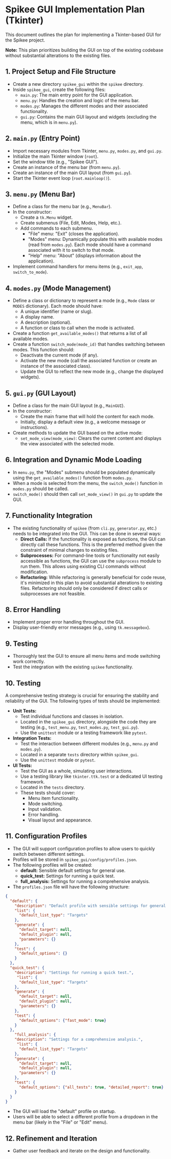 # Spikee GUI Implementation Plan (Tkinter)

This document outlines the plan for implementing a Tkinter-based GUI for the Spikee project.

**Note:** This plan prioritizes building the GUI on top of the existing codebase without substantial alterations to the existing files.

## 1. Project Setup and File Structure

- Create a new directory `spikee_gui` within the `spikee` directory.
- Inside `spikee_gui`, create the following files:
    - `main.py`: The main entry point for the GUI application.
    - `menu.py`: Handles the creation and logic of the menu bar.
    - `modes.py`: Manages the different modes and their associated functionality.
    - `gui.py`: Contains the main GUI layout and widgets (excluding the menu, which is in `menu.py`).

## 2. `main.py` (Entry Point)

- Import necessary modules from Tkinter, `menu.py`, `modes.py`, and `gui.py`.
- Initialize the main Tkinter window (`root`).
- Set the window title (e.g., "Spikee GUI").
- Create an instance of the menu bar (from `menu.py`).
- Create an instance of the main GUI layout (from `gui.py`).
- Start the Tkinter event loop (`root.mainloop()`).

## 3. `menu.py` (Menu Bar)

- Define a class for the menu bar (e.g., `MenuBar`).
- In the constructor:
    - Create a `tk.Menu` widget.
    - Create submenus (File, Edit, Modes, Help, etc.).
    - Add commands to each submenu.
        - "File" menu: "Exit" (closes the application).
        - "Modes" menu: Dynamically populate this with available modes (read from `modes.py`). Each mode should have a command associated with it to switch to that mode.
        - "Help" menu: "About" (displays information about the application).
- Implement command handlers for menu items (e.g., `exit_app`, `switch_to_mode`).

## 4. `modes.py` (Mode Management)

- Define a class or dictionary to represent a mode (e.g., `Mode` class or `MODES` dictionary). Each mode should have:
    - A unique identifier (name or slug).
    - A display name.
    - A description (optional).
    - A function or class to call when the mode is activated.
- Create a function `get_available_modes()` that returns a list of all available modes.
- Create a function `switch_mode(mode_id)` that handles switching between modes. This function should:
    - Deactivate the current mode (if any).
    - Activate the new mode (call the associated function or create an instance of the associated class).
    - Update the GUI to reflect the new mode (e.g., change the displayed widgets).

## 5. `gui.py` (GUI Layout)

- Define a class for the main GUI layout (e.g., `MainGUI`).
- In the constructor:
    - Create the main frame that will hold the content for each mode.
    - Initially, display a default view (e.g., a welcome message or instructions).
- Create methods to update the GUI based on the active mode:
    - `set_mode_view(mode_view)`: Clears the current content and displays the view associated with the selected mode.

## 6. Integration and Dynamic Mode Loading

- In `menu.py`, the "Modes" submenu should be populated dynamically using the `get_available_modes()` function from `modes.py`.
- When a mode is selected from the menu, the `switch_mode()` function in `modes.py` should be called.
- `switch_mode()` should then call `set_mode_view()` in `gui.py` to update the GUI.

## 7. Functionality Integration

- The existing functionality of `spikee` (from `cli.py`, `generator.py`, etc.) needs to be integrated into the GUI. This can be done in several ways:
    - **Direct Calls:** If the functionality is exposed as functions, the GUI can directly call these functions. This is the preferred method given the constraint of minimal changes to existing files.
    - **Subprocesses:** For command-line tools or functionality not easily accessible as functions, the GUI can use the `subprocess` module to run them. This allows using existing CLI commands without modification.
    - **Refactoring:** While refactoring is generally beneficial for code reuse, it's minimized in this plan to avoid substantial alterations to existing files. Refactoring should only be considered if direct calls or subprocesses are not feasible.

## 8. Error Handling

- Implement proper error handling throughout the GUI.
- Display user-friendly error messages (e.g., using `tk.messagebox`).

## 9. Testing

- Thoroughly test the GUI to ensure all menu items and mode switching work correctly.
- Test the integration with the existing `spikee` functionality.

## 10. Testing

A comprehensive testing strategy is crucial for ensuring the stability and reliability of the GUI. The following types of tests should be implemented:

- **Unit Tests:**
    - Test individual functions and classes in isolation.
    - Located in the `spikee_gui` directory, alongside the code they are testing (e.g., `test_menu.py`, `test_modes.py`, `test_gui.py`).
    - Use the `unittest` module or a testing framework like `pytest`.
- **Integration Tests:**
    - Test the interaction between different modules (e.g., `menu.py` and `modes.py`).
    - Located in a separate `tests` directory within `spikee_gui`.
    - Use the `unittest` module or `pytest`.
- **UI Tests:**
    - Test the GUI as a whole, simulating user interactions.
    - Use a testing library like `tkinter.ttk.test` or a dedicated UI testing framework.
    - Located in the `tests` directory.
    - These tests should cover:
        - Menu item functionality.
        - Mode switching.
        - Input validation.
        - Error handling.
        - Visual layout and appearance.

## 11. Configuration Profiles

- The GUI will support configuration profiles to allow users to quickly switch between different settings.
- Profiles will be stored in `spikee_gui/config/profiles.json`.
- The following profiles will be created:
  - **default:** Sensible default settings for general use.
  - **quick_test:** Settings for running a quick test.
  - **full_analysis:** Settings for running a comprehensive analysis.
- The `profiles.json` file will have the following structure:

```json
{
  "default": {
    "description": "Default profile with sensible settings for general use.",
    "list": {
      "default_list_type": "Targets"
    },
    "generate": {
      "default_target": null,
      "default_plugin": null,
      "parameters": {}
    },
    "test": {
      "default_options": {}
    }
  },
  "quick_test": {
    "description": "Settings for running a quick test.",
     "list": {
      "default_list_type": "Targets"
    },
    "generate": {
      "default_target": null,
      "default_plugin": null,
      "parameters": {}
    },
    "test": {
      "default_options": {"fast_mode": true}
    }
  },
    "full_analysis": {
    "description": "Settings for a comprehensive analysis.",
     "list": {
      "default_list_type": "Targets"
    },
    "generate": {
      "default_target": null,
      "default_plugin": null,
      "parameters": {}
    },
    "test": {
      "default_options": {"all_tests": true, "detailed_report": true}
    }
  }
}
```
- The GUI will load the "default" profile on startup.
- Users will be able to select a different profile from a dropdown in the menu bar (likely in the "File" or "Edit" menu).

## 12. Refinement and Iteration

- Gather user feedback and iterate on the design and functionality.
